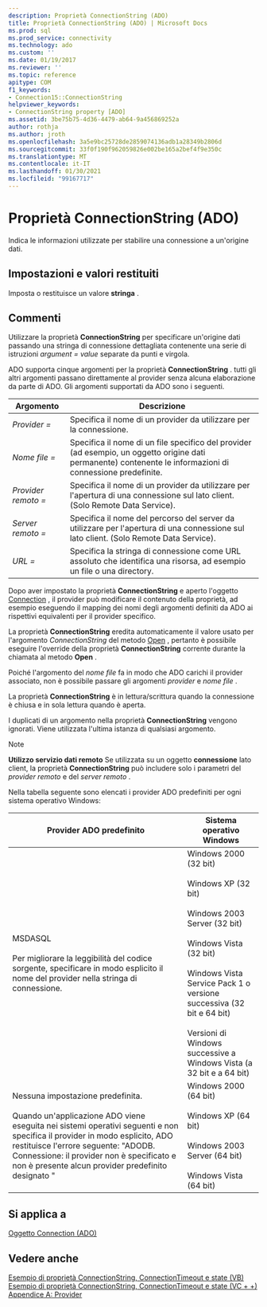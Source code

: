 ```yaml
---
description: Proprietà ConnectionString (ADO)
title: Proprietà ConnectionString (ADO) | Microsoft Docs
ms.prod: sql
ms.prod_service: connectivity
ms.technology: ado
ms.custom: ''
ms.date: 01/19/2017
ms.reviewer: ''
ms.topic: reference
apitype: COM
f1_keywords:
- Connection15::ConnectionString
helpviewer_keywords:
- ConnectionString property [ADO]
ms.assetid: 3be75b75-4d36-4479-ab64-9a456869252a
author: rothja
ms.author: jroth
ms.openlocfilehash: 3a5e9bc25728de2859074136adb1a28349b2806d
ms.sourcegitcommit: 33f0f190f962059826e002be165a2bef4f9e350c
ms.translationtype: MT
ms.contentlocale: it-IT
ms.lasthandoff: 01/30/2021
ms.locfileid: "99167717"
---
```

# <a name="connectionstring-property-ado"></a>Proprietà ConnectionString (ADO)
Indica le informazioni utilizzate per stabilire una connessione a un'origine dati.  
  
## <a name="settings-and-return-values"></a>Impostazioni e valori restituiti  
 Imposta o restituisce un valore **stringa** .  
  
## <a name="remarks"></a>Commenti  
 Utilizzare la proprietà **ConnectionString** per specificare un'origine dati passando una stringa di connessione dettagliata contenente una serie di istruzioni *argument* *= value* separate da punti e virgola.  
  
 ADO supporta cinque argomenti per la proprietà **ConnectionString** . tutti gli altri argomenti passano direttamente al provider senza alcuna elaborazione da parte di ADO. Gli argomenti supportati da ADO sono i seguenti.  
  
|Argomento|Descrizione|  
|--------------|-----------------|  
|*Provider =*|Specifica il nome di un provider da utilizzare per la connessione.|  
|*Nome file =*|Specifica il nome di un file specifico del provider (ad esempio, un oggetto origine dati permanente) contenente le informazioni di connessione predefinite.|  
|*Provider remoto =*|Specifica il nome di un provider da utilizzare per l'apertura di una connessione sul lato client. (Solo Remote Data Service).|  
|*Server remoto =*|Specifica il nome del percorso del server da utilizzare per l'apertura di una connessione sul lato client. (Solo Remote Data Service).|  
|*URL =*|Specifica la stringa di connessione come URL assoluto che identifica una risorsa, ad esempio un file o una directory.|  
  
 Dopo aver impostato la proprietà **ConnectionString** e aperto l'oggetto [Connection](./connection-object-ado.md) , il provider può modificare il contenuto della proprietà, ad esempio eseguendo il mapping dei nomi degli argomenti definiti da ADO ai rispettivi equivalenti per il provider specifico.  
  
 La proprietà **ConnectionString** eredita automaticamente il valore usato per l'argomento *ConnectionString* del metodo [Open](./open-method-ado-connection.md) , pertanto è possibile eseguire l'override della proprietà **ConnectionString** corrente durante la chiamata al metodo **Open** .  
  
 Poiché l'argomento del *nome file* fa in modo che ADO carichi il provider associato, non è possibile passare gli argomenti *provider* e *nome file* .  
  
 La proprietà **ConnectionString** è in lettura/scrittura quando la connessione è chiusa e in sola lettura quando è aperta.  
  
 I duplicati di un argomento nella proprietà **ConnectionString** vengono ignorati. Viene utilizzata l'ultima istanza di qualsiasi argomento.  
  
> [!NOTE]
>  **Utilizzo servizio dati remoto** Se utilizzata su un oggetto **connessione** lato client, la proprietà **ConnectionString** può includere solo i parametri del *provider remoto* e del *server remoto* .  
  
 Nella tabella seguente sono elencati i provider ADO predefiniti per ogni sistema operativo Windows:  
  
|Provider ADO predefinito|Sistema operativo Windows|  
|--------------------------|------------------------------|  
|MSDASQL<br /><br /> Per migliorare la leggibilità del codice sorgente, specificare in modo esplicito il nome del provider nella stringa di connessione.|Windows 2000 (32 bit)<br /><br /> Windows XP (32 bit)<br /><br /> Windows 2003 Server (32 bit)<br /><br /> Windows Vista (32 bit)<br /><br /> Windows Vista Service Pack 1 o versione successiva (32 bit e 64 bit)<br /><br /> Versioni di Windows successive a Windows Vista (a 32 bit e a 64 bit)|  
|Nessuna impostazione predefinita.<br /><br /> Quando un'applicazione ADO viene eseguita nei sistemi operativi seguenti e non specifica il provider in modo esplicito, ADO restituisce l'errore seguente: "ADODB. Connessione: il provider non è specificato e non è presente alcun provider predefinito designato "|Windows 2000 (64 bit)<br /><br /> Windows XP (64 bit)<br /><br /> Windows 2003 Server (64 bit)<br /><br /> Windows Vista (64 bit)|  
  
## <a name="applies-to"></a>Si applica a  
 [Oggetto Connection (ADO)](./connection-object-ado.md)  
  
## <a name="see-also"></a>Vedere anche  
 [Esempio di proprietà ConnectionString, ConnectionTimeout e state (VB)](./connectionstring-connectiontimeout-and-state-properties-example-vb.md)   
 [Esempio di proprietà ConnectionString, ConnectionTimeout e state (VC + +)](./connectionstring-connectiontimeout-and-state-properties-example-vc.md)   
 [Appendice A: Provider](../../guide/appendixes/appendix-a-providers.md)